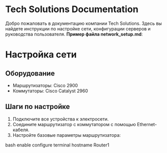 # Tech Solutions Documentation

Добро пожаловать в документацию компании Tech Solutions. Здесь вы найдете инструкции по настройке сети, конфигурации серверов и руководства пользователя.
**Пример файла network_setup.md**:

# Настройка сети

## Оборудование

- Маршрутизаторы: Cisco 2900
- Коммутаторы: Cisco Catalyst 2960

## Шаги по настройке

1. Подключите все устройства к электросети.
2. Соедините маршрутизатор с коммутатором с помощью Ethernet-кабеля.
3. Настройте базовые параметры маршрутизатора:
   
bash
   enable
   configure terminal
   hostname Router1

